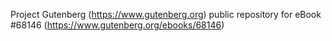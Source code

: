 Project Gutenberg (https://www.gutenberg.org) public repository for eBook #68146 (https://www.gutenberg.org/ebooks/68146)
